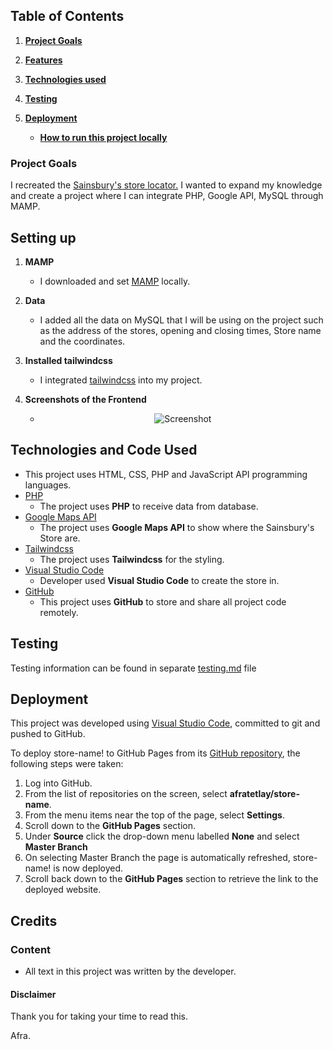 
## Table of Contents
1. [**Project Goals**](#project-goals)

2. [**Features**](#features)

3. [**Technologies used**](#technologies-used)

4. [**Testing**](#testing)

5. [**Deployment**](#deployment)
    - [**How to run this project locally**](#how-to-run-this-project-locally)


### Project Goals

I recreated the <a href="https://stores.sainsburys.co.uk/list/place/@53.47949,-2.2451148/1/all">Sainsbury's store locator.</a> I wanted to expand my knowledge and create a project where I can integrate PHP, Google API, MySQL through MAMP. 

## Setting up

1. **MAMP**
    - I downloaded and set <a href="https://www.mamp.info/en/mac/">MAMP</a> locally. 


2. **Data**
    - I added all the data on MySQL that I will be using on the project such as the address of the stores, opening and closing times, Store name and the coordinates. 


3. **Installed tailwindcss**
    - I integrated <a href="https://tailwindcss.com/">tailwindcss</a> into my project. 

4. **Screenshots of the Frontend**
    - <div align="center">
        <img src="/images/screenshot-01.png" alt="Screenshot" >
    </div>


## Technologies and Code Used

- This project uses HTML, CSS, PHP and JavaScript API programming languages.
- [PHP](https://www.php.net/)
    - The project uses **PHP** to receive data from database.
- [Google Maps API](https://developers.google.com/maps)
    - The project uses **Google Maps API** to show where the Sainsbury's Store are.
- [Tailwindcss](https://tailwindcss.com/)
    - The project uses **Tailwindcss** for the styling.
- [Visual Studio Code](https://code.visualstudio.com/) 
    - Developer used **Visual Studio Code** to create the store in. 
- [GitHub](https://github.com/)
    - This project uses **GitHub** to store and share all project code remotely. 


## Testing 

Testing information can be found in separate [testing.md](testing.md) file

## Deployment

This project was developed using [Visual Studio Code](https://code.visualstudio.com/), committed to git and pushed to GitHub. 

To deploy store-name! to GitHub Pages from its [GitHub repository](https://github.com/afratetlay/store-name), the following steps were taken: 
1. Log into GitHub. 
2. From the list of repositories on the screen, select **afratetlay/store-name**.
3. From the menu items near the top of the page, select **Settings**.
4. Scroll down to the **GitHub Pages** section.
5. Under **Source** click the drop-down menu labelled **None** and select **Master Branch**
6. On selecting Master Branch the page is automatically refreshed, store-name! is now deployed. 
7. Scroll back down to the **GitHub Pages** section to retrieve the link to the deployed website.

## Credits

### Content

- All text in this project was written by the developer.


#### Disclaimer

Thank you for taking your time to read this.

Afra. 

